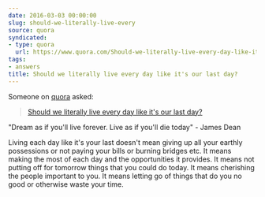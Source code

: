 ```yaml
---
date: 2016-03-03 00:00:00
slug: should-we-literally-live-every
source: quora
syndicated:
- type: quora
  url: https://www.quora.com/Should-we-literally-live-every-day-like-its-our-last-day/answer/Roy-Tang
tags:
- answers
title: Should we literally live every day like it's our last day?
---
```


Someone on [quora](https://quora.com) asked:

> [Should we literally live every day like it's our last day?](https://www.quora.com/Should-we-literally-live-every-day-like-its-our-last-day/answer/Roy-Tang)


"Dream as if you'll live forever. Live as if you'll die today" - James Dean

Living each day like it's your last doesn't mean giving up all your earthly possessions or not paying your bills or burning bridges etc. It means making the most of each day and the opportunities it provides. It means not putting off for tomorrow things that you could do today. It means cherishing the people important to you. It means letting go of things that do you no good or otherwise waste your time.